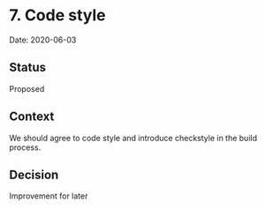 # 7. Code style

Date: 2020-06-03

## Status

Proposed

## Context

We should agree to code style and introduce checkstyle in the build process.

## Decision

Improvement for later
